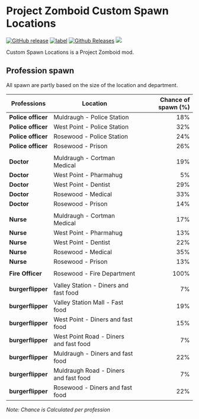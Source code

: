 # Project Zomboid Custom Spawn Locations

[![GitHub release](https://img.shields.io/github/release/EvulDev/CustomSpawnLocations.svg?style=plastic&label=Release%20Build)](https://github.com/EvulDev/CustomSpawnLocations/releases) 
[![label](https://img.shields.io/github/issues-raw/EvulDev/CustomSpawnLocations/website.svg?style=plastic&label=Issues)](https://github.com/EvulDev/CustomSpawnLocations/issues) 
[![Github Releases](https://img.shields.io/github/downloads/EvulDev/CustomSpawnLocations/latest/total.svg?style=plastic&label=Downloads)](https://github.com/EvulDev/CustomSpawnLocations/releases)
[![](https://img.shields.io/badge/Steam_Workshop-Subscribe-yellowgreen.svg?style=plastic)](http://steamcommunity.com/sharedfiles/filedetails/?id=718782525)

Custom Spawn Locations is a Project Zomboid mod.

## Profession spawn
All spawn are partly based on the size of the location and department.

|Professions                  | Location                                    | Chance of spawn (%)   |
|-----------------------------|---------------------------------------------|----------------------:|
|**Police officer**           | Muldraugh - Police Station                  | 18%                   |
|**Police officer**           | West Point - Police Station                 | 32%                   |
|**Police officer**           | Rosewood - Police Station                   | 24%                   |
|**Police officer**           | Rosewood - Prison                           | 26%                   |
|                             |                                             |                       |
|**Doctor**                   | Muldraugh - Cortman Medical                 | 19%                   |
|**Doctor**                   | West Point - Pharmahug                      | 5%                    |
|**Doctor**                   | West Point - Dentist                        | 29%                   |
|**Doctor**                   | Rosewood - Medical                          | 33%                   |
|**Doctor**                   | Rosewood - Prison                           | 14%                   |
|                             |                                             |                       |
|**Nurse**                    | Muldraugh - Cortman Medical                 | 17%                   |
|**Nurse**                    | West Point - Pharmahug                      | 13%                   |
|**Nurse**                    | West Point - Dentist                        | 22%                   |
|**Nurse**                    | Rosewood - Medical                          | 35%                   |
|**Nurse**                    | Rosewood - Prison                           | 13%                   |
|                             |                                             |                       |
|**Fire Officer**             | Rosewood - Fire Department                  | 100%                  |
|                             |                                             |                       |
|**burgerflipper**            | Valley Station - Diners and fast food       | 7%                    |
|**burgerflipper**            | Valley Station Mall - Fast food             | 19%                   |
|**burgerflipper**            | West Point - Diners and fast food           | 15%                   |
|**burgerflipper**            | West Point Road - Diners and fast food      | 7%                    |
|**burgerflipper**            | Muldraugh - Diners and fast food            | 22%                   |
|**burgerflipper**            | Muldraugh Road - Diners and fast food       | 7%                    |
|**burgerflipper**            | Rosewood - Diners and fast food             | 22%                   |

*Note: Chance is Calculated per profession*
